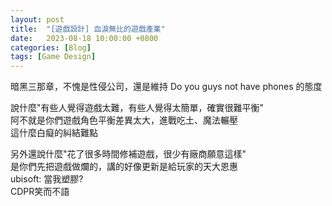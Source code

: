 ```yaml
---
layout: post
title:  "[遊戲設計] 血淚無比的遊戲產業"
date:   2023-08-18 10:00:00 +0800
categories: [Blog]
tags: [Game Design]
---
```


暗黑三那章，不愧是性侵公司，還是維持 Do you guys not have phones 的態度

說什麼"有些人覺得遊戲太難，有些人覺得太簡單，確實很難平衡"  
阿不就是你們遊戲角色平衡差異太大，進戰吃土、魔法輾壓  
這什麼白癡的糾結難點

另外還說什麼"花了很多時間修補遊戲，很少有廠商願意這樣"  
是你們先把遊戲做爛的，講的好像更新是給玩家的天大恩惠  
ubisoft: 當我塑膠?  
CDPR笑而不語  
